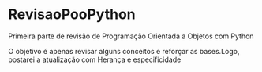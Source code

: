 # RevisaoPooPython
Primeira parte de revisão de Programação Orientada a Objetos com Python


O objetivo é apenas revisar alguns conceitos e reforçar as bases.Logo, postarei a atualização com Herança e especificidade
